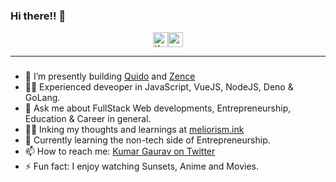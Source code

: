 ### Hi there!! 👋

<div style="display:flex; justify-content:center; align-items: center;">
  <a href="#">
    <img height="24" src="https://komarev.com/ghpvc/?username=ikmrgrv&label=Profile%20views&color=0e75b6&style=flat" alt="Kumar Gaurav" />
  </a>
  <a href="https://visitcount.itsvg.in">
    <img height="24" src="https://visitcount.itsvg.in/api?id=kumargaurav&label=Stalked%20-%20&color=1&icon=7&pretty=true" />
  </a>  
</div>

---

### 

- 🔭 I’m presently building [Quido](http://quido.club) and [Zence](https://zence.in)
- 🥷🏻 Experienced deveoper in JavaScript, VueJS, NodeJS, Deno & GoLang.
- 💬 Ask me about FullStack Web developments, Entrepreneurship, Education & Career in general.
- ✍🏻 Inking my thoughts and learnings at [meliorism.ink](https://meliorism.ink)
- 🌱 Currently learning the non-tech side of Entrepreneurship.
- 📫 How to reach me: [Kumar Gaurav on Twitter](https://twitter.com/ikmrgrv)
- ⚡ Fun fact: I enjoy watching Sunsets, Anime and Movies.
